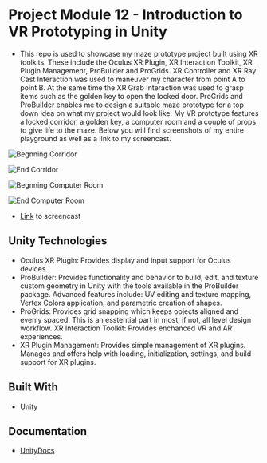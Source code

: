 # Project Module 12 - Introduction to VR Prototyping in Unity

- This repo is used to showcase my maze prototype project built using XR toolkits. These include the Oculus XR Plugin, XR Interaction Toolkit, XR Plugin Management, ProBuilder and ProGrids. XR Controller and XR Ray Cast Interaction was used to maneuver my character from point A to point B. At the same time the XR Grab Interaction was used to grasp items such as the golden key to open the locked door. ProGrids and ProBuilder enables me to design a suitable maze prototype for a top down idea on what my project would look like. My VR prototype features a locked corridor, a golden key, a computer room and a couple of props to give life to the maze. Below you will find screenshots of my entire playground as well as a link to my screencast.

![Begnning Corridor](https://github.com/JonathanDuarteGH/Unity_Project_Modules_2nd_Set\ProjectModule12\Images\Image1.png)

![End Corridor](https://github.com/JonathanDuarteGH/Unity_Project_Modules_2nd_Set\ProjectModule12\Images\Image2.png)

![Begnning Computer Room](https://github.com/JonathanDuarteGH/Unity_Project_Modules_2nd_Set\ProjectModule12\Images\Image3.png)

![End Computer Room](https://github.com/JonathanDuarteGH/Unity_Project_Modules_2nd_Set\ProjectModule12\Images\Image2.png)

- [Link](https://drive.google.com/file/d/1PKhFr_a9Q2F9gZGIwS81P5DPpeYKjDg6/view?usp=sharing) to screencast

## Unity Technologies

- Oculus XR Plugin: Provides display and input support for Oculus devices.
- ProBuilder: Provides functionality and behavior to build, edit, and texture custom geometry in Unity with the tools available in the ProBuilder package. Advanced features include: UV editing and texture mapping, Vertex Colors application, and parametric creation of shapes.
- ProGrids: Provides grid snapping which keeps objects aligned and evenly spaced. This is an esstential part in most, if not, all level design workflow.
XR Interaction Toolkit: Provides enchanced VR and AR experiences.
- XR Plugin Management: Provides simple management of XR plugins. Manages and offers help with loading, initialization, settings, and build support for XR plugins.

## Built With

* [Unity](https://unity.com/)

## Documentation
* [UnityDocs](https://docs.unity3d.com/Manual/index.html)